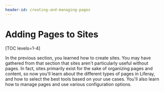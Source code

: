 ```yaml
---
header-id: creating-and-managing-pages
---
```


# Adding Pages to Sites

[TOC levels=1-4]

In the previous section, you learned how to create sites. You may have gathered 
from that section that sites aren't particularly useful without pages. In
fact, sites primarily exist for the sake of organizing pages and content, so 
now you'll learn about the different types of pages in Liferay, and how to 
select the best tools based on your use cases. You'll also learn how to manage 
pages and use various configuration options.
